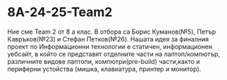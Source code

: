 # 8A-24-25-Team2
Ние сме Team 2 от 8 а клас. В отбора са Борис Куманов(№5), Петър Кавръков(№23) и Стефан Петков(№26). 
Нашата идея за финалния проект по Информационни технологии е статичен, информационен уебсайт, в който се представят отделните части на лаптоп/компютър, различните видове лаптопи, компютри(pre-build) части,както и периферни устойства (мишка, клавиатура, принтер и монитор). 

                                                                                          
